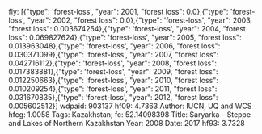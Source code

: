 fly: [{"type": 'forest-loss', "year": 2001, "forest loss": 0.0},{"type": 'forest-loss', "year": 2002, "forest loss": 0.0},{"type": 'forest-loss', "year": 2003, "forest loss": 0.003674254},{"type": 'forest-loss', "year": 2004, "forest loss": 0.069827624},{"type": 'forest-loss', "year": 2005, "forest loss": 0.013963048},{"type": 'forest-loss', "year": 2006, "forest loss": 0.030371099},{"type": 'forest-loss', "year": 2007, "forest loss": 0.042716112},{"type": 'forest-loss', "year": 2008, "forest loss": 0.017383881},{"type": 'forest-loss', "year": 2009, "forest loss": 0.012250663},{"type": 'forest-loss', "year": 2010, "forest loss": 0.010209254},{"type": 'forest-loss', "year": 2011, "forest loss": 0.031670835},{"type": 'forest-loss', "year": 2012, "forest loss": 0.005602512}]
wdpaid: 903137
hf09: 4.7363
Author: IUCN, UQ and WCS
hfcg: 1.0058
Tags: Kazakhstan;
fc: 52.14098398
Title: Saryarka – Steppe and Lakes of Northern Kazakhstan
Year: 2008
Date: 2017
hf93: 3.7328
